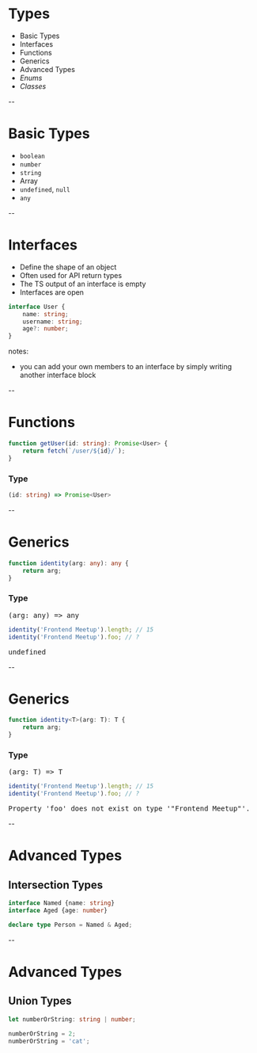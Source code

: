 # Types

- Basic Types
- Interfaces
- Functions
- Generics
- Advanced Types
- _Enums_
- _Classes_

--

# Basic Types
- `boolean`
- `number`
- `string`
- Array
- `undefined`, `null`
- `any`

--

# Interfaces

- Define the shape of an object
- Often used for API return types
- The TS output of an interface is empty
- Interfaces are open

```typescript
interface User {
    name: string;
    username: string;
    age?: number;
}
```

notes:
- you can add your own members to an interface by simply writing another interface block

--

# Functions

```typescript
function getUser(id: string): Promise<User> {
    return fetch(`/user/${id}/`);
}
```

### Type
<!-- .element: class="fragment" data-fragment-index="1" -->

```typescript
(id: string) => Promise<User>
```
<!-- .element: class="fragment" data-fragment-index="1" -->

--

# Generics

```typescript
function identity(arg: any): any {
    return arg;
}
```

### Type
<!-- .element: class="fragment" data-fragment-index="1" -->

<pre class="fragment" data-fragment-index="1">
(arg: any) => any
</pre>

```typescript
identity('Frontend Meetup').length; // 15
identity('Frontend Meetup').foo; // ?
```
<!-- .element: class="fragment" data-fragment-index="2" -->

<pre class="fragment" data-fragment-index="3">
undefined
</pre>



--

# Generics

```typescript
function identity<T>(arg: T): T {
    return arg;
}
```

### Type
<!-- .element: class="fragment" data-fragment-index="1" -->

<pre class="fragment" data-fragment-index="1">
(arg: T) => T
</pre>

```typescript
identity('Frontend Meetup').length; // 15
identity('Frontend Meetup').foo; // ?
```
<!-- .element: class="fragment" data-fragment-index="2" -->

<pre class="fragment" data-fragment-index="3">
Property 'foo' does not exist on type '"Frontend Meetup"'.
</pre>


--

# Advanced Types

## Intersection Types

```typescript
interface Named {name: string}
interface Aged {age: number}

declare type Person = Named & Aged;
```

--

# Advanced Types

## Union Types

```typescript
let numberOrString: string | number;

numberOrString = 2;
numberOrString = 'cat';
```